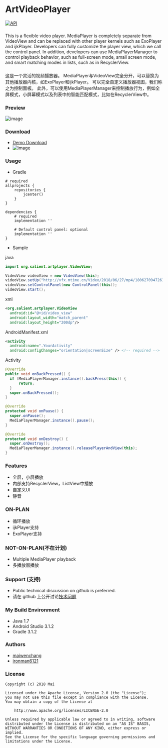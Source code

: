 # ArtVideoPlayer

[![API](https://img.shields.io/badge/API-16%2B-brightgreen.svg?style=flat)](https://android-arsenal.com/api?level=16)

###
This is a flexible video player. MediaPlayer is completely separate from VideoView and can be replaced with other player kernels such as ExoPlayer and ijkPlayer. Developers can fully customize the player view, which we call the control panel. In addition, developers can use MediaPlayerManager to control playback behavior, such as full-screen mode, small screen mode, and smart matching modes in lists, such as in RecyclerView.

###
这是一个灵活的视频播放器。 MediaPlayer与VideoView完全分开，可以替换为其他播放器内核，如ExoPlayer和ijkPlayer。 可以完全自定义播放器视图，我们称之为控制面板。 此外，可以使用MediaPlayerManager来控制播放行为，例如全屏模式，小屏幕模式以及列表中的智能匹配模式，比如在RecyclerView中。

### Preview
![image](https://github.com/maiwenchang/ArtVideoPlayer/blob/master/pic/operation.gif)

### Download

 - [Demo Download](https://github.com/maiwenchang/ArtVideoPlayer/raw/master/app/debug/artplayer-debug.apk)
 - ![image](https://github.com/maiwenchang/ArtVideoPlayer/blob/master/pic/apkqrcode.png)


### Usage
 - Gradle
```
# required
allprojects {
    repositories {
        jcenter()
    }
}

dependencies {
    # required
    implementation ''

    # Default control panel: optional
    implementation ''
}
```

 - Sample

 java
 ``` java
 import org.salient.artplayer.VideoView;

 VideoView videoView = new VideoView(this);
 videoView.setUp("http://vfx.mtime.cn/Video/2018/06/27/mp4/180627094726195356.mp4");
 videoView.setControlPanel(new ControlPanel(this));
 videoView.start();
 ```

 xml
  ``` xml
 <org.salient.artplayer.VideoView
 	android:id="@+id/video_view"
 	android:layout_width="match_parent"
 	android:layout_height="200dp"/>
 ```

AndroidManifest.xml
  ``` xml
<activity
    android:name=".YourActivity"
    android:configChanges="orientation|screenSize" /> <!-- required -->
 ```

Activity
  ``` java
@Override
public void onBackPressed() {
    if (MediaPlayerManager.instance().backPress(this)) {
        return;
    }
    super.onBackPressed();
}

@Override
protected void onPause() {
    super.onPause();
    MediaPlayerManager.instance().pause();
}

@Override
protected void onDestroy() {
    super.onDestroy();
    MediaPlayerManager.instance().releasePlayerAndView(this);
}
 ```

### Features
- 全屏，小屏播放
- 内部支持RecyclerView，ListView中播放
- 自定义UI
- 静音

### ON-PLAN
- 循环播放
- ijkPlayer支持
- ExoPlayer支持

### NOT-ON-PLAN(不在计划)
- Multiple MediaPlayer playback
- 多播放器播放


### Support (支持) ###
- Public technical discussion on github is preferred.
- 请在 github 上公开讨论[技术问题](https://github.com/maiwenchang/ArtVideoPlayer/issues)


### My Build Environment
- Java 1.7
- Android Studio 3.1.2
- Gradle 3.1.2

### Authors
- [maiwenchang](https://github.com/maiwenchang)
- [ironman6121](https://github.com/ironman6121)


### License

```
Copyright (c) 2018 Mai

Licensed under the Apache License, Version 2.0 (the "License");
you may not use this file except in compliance with the License.
You may obtain a copy of the License at

    http://www.apache.org/licenses/LICENSE-2.0

Unless required by applicable law or agreed to in writing, software
distributed under the License is distributed on an "AS IS" BASIS,
WITHOUT WARRANTIES OR CONDITIONS OF ANY KIND, either express or implied.
See the License for the specific language governing permissions and
limitations under the License.
```
